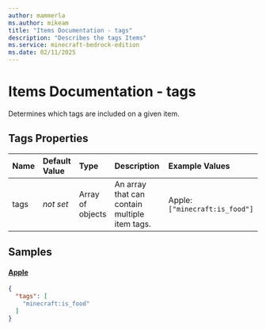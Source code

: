 ```yaml
---
author: mammerla
ms.author: mikeam
title: "Items Documentation - tags"
description: "Describes the tags Items"
ms.service: minecraft-bedrock-edition
ms.date: 02/11/2025 
---
```


# Items Documentation - tags

Determines which tags are included on a given item.


## Tags Properties

|Name       |Default Value |Type |Description |Example Values |
|:----------|:-------------|:----|:-----------|:------------- |
| tags | *not set* | Array of objects | An array that can contain multiple item tags. | Apple: `["minecraft:is_food"]` | 

## Samples

#### [Apple](https://github.com/Mojang/bedrock-samples/tree/preview/behavior_pack/items/apple.json)


```json
{
  "tags": [
    "minecraft:is_food"
  ]
}
```
